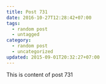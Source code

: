 ```yaml
---
title: Post 731
date: 2016-10-27T12:28:42+07:00
tags:
  - random post
  - untagged
category:
  - random post
  - uncategorized
updated: 2015-09-01T20:32:27+07:00
---
```

This is content of post 731